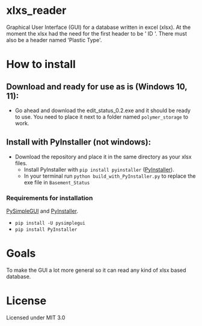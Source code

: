 # xlxs_reader
Graphical User Interface (GUI) for a database written in excel (xlsx).
At the moment the xlsx had the need for the first header to be ' ID '. There must also be a header named 'Plastic Type'.

# How to install
## Download and ready for use as is (Windows 10, 11):
  * Go ahead and download the edit_status_0.2.exe and it should be ready to use. You need to place it next to a folder named `polymer_storage` to work.

## Install with PyInstaller (not windows): 
* Download the repository and place it in the same directory as your xlsx files. 
  * Install PyInstaller with `pip install pyinstaller` ([PyInstaller](https://pyinstaller.org/en/stable/)).
  * In your terminal run `python build_with_PyInstaller.py` to replace the exe file in `Basement_Status`

### Requirements for installation
[PySimpleGUI](https://www.pysimplegui.org/en/latest/#install) and [PyInstaller](https://pyinstaller.org/en/stable/).

* `pip install -U pysimplegui`
* `pip install PyInstaller`

# Goals
To make the GUI a lot more general so it can read any kind of xlsx based database. 

# License
Licensed under MIT 3.0
